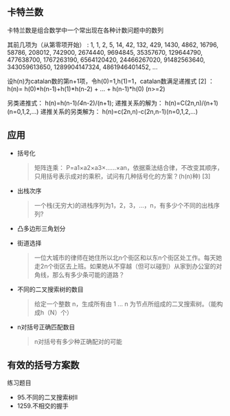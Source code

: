## 卡特兰数

卡特兰数是组合数学中一个常出现在各种计数问题中的数列

其前几项为（从第零项开始） : 1, 1, 2, 5, 14, 42, 132, 429, 1430, 4862, 16796, 58786, 208012, 742900, 2674440, 9694845, 35357670, 129644790, 477638700, 1767263190, 6564120420, 24466267020, 91482563640, 343059613650, 1289904147324, 4861946401452, ...

设h(n)为catalan数的第n+1项，令h(0)=1,h(1)=1，catalan数满足递推式 [2]  ：
h(n)= h(0)*h(n-1)+h(1)*h(n-2) + ... + h(n-1)*h(0) (n>=2)

另类递推式：
h(n)=h(n-1)*(4*n-2)/(n+1);
递推关系的解为：
h(n)=C(2n,n)/(n+1) (n=0,1,2,...)
递推关系的另类解为：
h(n)=c(2n,n)-c(2n,n-1)(n=0,1,2,...)

## 应用

- 括号化

    > 矩阵连乘： P=a1×a2×a3×……×an，依据乘法结合律，不改变其顺序，只用括号表示成对的乘积，试问有几种括号化的方案？(h(n)种) [3]

- 出栈次序

    > 一个栈(无穷大)的进栈序列为1，2，3，…，n，有多少个不同的出栈序列?

- 凸多边形三角划分

- 街道选择

    > 一位大城市的律师在她住所以北n个街区和以东n个街区处工作。每天她走2n个街区去上班。如果她从不穿越（但可以碰到）从家到办公室的对角线，那么有多少条可能的道路？

- 不同的二叉搜索树的数目

    > 给定一个整数 n，生成所有由 1 ... n 为节点所组成的二叉搜索树。（能构成h（N）个）

- n对括号正确匹配数目

    > n对括号有多少种正确配对的可能

## 有效的括号方案数

练习题目

- 95.不同的二叉搜索树II
- 1259.不相交的握手
